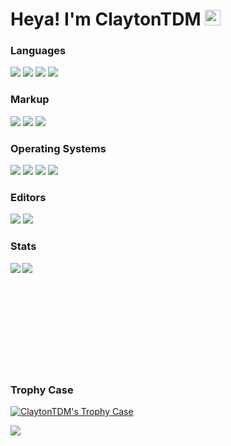 # Heya! I'm ClaytonTDM <img src="https://i.giphy.com/media/hvRJCLFzcasrR4ia7z/giphy.webp" width="25px">

<div>
	<h3>Languages</h3>
	<a href="#languages"><img src="https://img.shields.io/badge/JavaScript-F7DF1E?style=for-the-badge&amp;logo=javascript&amp;logoColor=black"></a>
	<!-- <a href="#languages"><img src="https://img.shields.io/badge/TypeScript-3077C5?style=for-the-badge&amp;logo=typescript&amp;logoColor=white"></a> -->
	<a href="#languages"><img src="https://img.shields.io/badge/LuaU-009EFE?style=for-the-badge&amp;logo=robloxstudio&amp;logoColor=white"></a>
	<a href="#languages"><img src="https://img.shields.io/badge/Bash-272E35?style=for-the-badge&logo=gnubash&amp;logoColor=white"></a>
	<a href="#languages"><img src="https://img.shields.io/badge/Batch-404D59?style=for-the-badge&logo=windows&amp;logoColor=white"></a>
	<br>
	<h3>Markup</h3>
	<a href="#languages"><img src="https://img.shields.io/badge/HTML5-E34F26?style=for-the-badge&amp;logo=html5&amp;logoColor=white"></a>
	<a href="#languages"><img src="https://img.shields.io/badge/CSS3-1572B6?style=for-the-badge&amp;logo=css3&amp;logoColor=white"></a>
	<a href="#languages"><img src="https://img.shields.io/badge/Markdown-03A7DD?style=for-the-badge&amp;logo=markdown&amp;logoColor=white"></a>
	<br>
	<h3>Operating Systems</h3>
	<a href="#languages"><img src="https://img.shields.io/badge/Windows-0078D4?style=for-the-badge&amp;logo=windows&amp;logoColor=white"></a>
	<a href="#languages"><img src="https://img.shields.io/badge/Linux%20Mint-69B53F?style=for-the-badge&amp;logo=linuxmint&amp;logoColor=white"></a>
	<a href="#languages"><img src="https://img.shields.io/badge/Ubuntu%20Server-DD4814?style=for-the-badge&amp;logo=ubuntu&amp;logoColor=white"></a>
	<a href="#languages"><img src="https://img.shields.io/badge/Debian%20Server-FFFFFF?style=for-the-badge&amp;logo=debian&amp;logoColor=A80030"></a>
	<br>
	<h3>Editors</h3>
	<a href="#languages"><img src="https://img.shields.io/badge/VSCode-282828?style=for-the-badge&amp;logo=visualstudiocode&amp;logoColor=5FACf0"></a>
	<a href="#languages"><img src="https://img.shields.io/badge/Visual%20Studio-282828?style=for-the-badge&amp;logo=visualstudio&amp;logoColor=CB96f8"></a>
</div>

### Stats
[<img align="left" src="https://github-readme-stats.vercel.app/api?username=claytontdm&show_icons=true&theme=dracula">](#stats)

[<img align="left" src="https://github-readme-stats.vercel.app/api/top-langs/?username=claytontdm&layout=compact&theme=dracula">](#stats)

<br><br><br><br><br><br><br><br><br><br> <!-- 😭 -->

### Trophy Case
[![ClaytonTDM's Trophy Case](https://github-profile-trophy.vercel.app/?username=claytontdm&theme=dracula)](#trophy-case)

<div id="views">
	<a href="#views"><img src="https://komarev.com/ghpvc/?username=claytontdm&label=Profile%20views&color=0e75b6&style=for-the-badge"></a>
</div>
